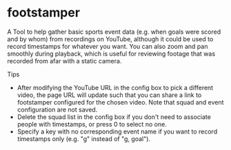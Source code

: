 # footstamper

A Tool to help gather basic sports event data (e.g. when goals were scored and by whom) from recordings on YouTube, although it could be used to record timestamps for whatever you want.
You can also zoom and pan smoothly during playback, which is useful for reviewing footage that was recorded from afar with a static camera.

Tips
- After modifying the YouTube URL in the config box to pick a different video, the page URL will update such that you can share a link to footstamper configured for the chosen video. Note that squad and event configuration are not saved.
- Delete the squad list in the config box if you don't need to associate people with timestamps, or press 0 to select no one.<br>
- Specify a key with no corresponding event name if you want to record timestamps only (e.g. "g" instead of "g, goal").
